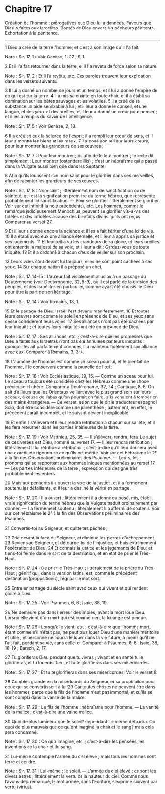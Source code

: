 # Chapitre 17

Création de l’homme ; prérogatives que Dieu lui a données.
Faveurs que Dieu a faites aux Israélites.
Bontés de Dieu envers les pécheurs pénitents.
Exhortation à la pénitence.

***

1 Dieu a créé de la terre l'homme; et c'est à son image qu'il l'a fait.

<span class="bible-note">Note : </span> Sir. 17, 1 : Voir Genèse, 1, 27 ; 5, 1.

2 Et il l'a fait retourner dans la terre, et il l'a revêtu de force selon sa nature.

<span class="bible-note">Note : </span> Sir. 17, 2 : Et il l’a revêtu, etc. Ces paroles trouvent leur explication dans les versets suivants.


3 Il lui a donné un nombre de jours et un temps, et il lui a donné l'empire de ce qui est sur la terre. 4 Il a mis sa crainte en toute chair, et il a établi sa domination sur les bêtes sauvages et les volatiles. 5 Il a créé de sa substance un aide semblable à lui ; et il leur a donné le conseil, et une langue, et des yeux et des oreilles, et il leur a donné un cœur pour penser ; et il les a remplis du savoir de l'intelligence.

<span class="bible-note">Note : </span> Sir. 17, 5 : Voir Genèse, 2, 18.

6 Il a créé en eux la science de l'esprit; il a rempli leur cœur de sens, et il leur a montré les biens et les maux. 7 Il a posé son œil sur leurs cœurs, pour leur montrer les grandeurs de ses œuvres ;

<span class="bible-note">Note : </span> Sir. 17, 7 : Pour leur montrer ; ou afin de le leur montrer ; le texte dit simplement : Leur montrer (ostendere illis) ; c’est un hébraïsme qui a passé dans la Vulgate aussi bien que dans les Septante.

8 Afin qu'ils louassent son nom saint pour le glorifier dans ses merveilles, afin de raconter les grandeurs de ses œuvres.

<span class="bible-note">Note : </span> Sir. 17, 8 : Nom saint ; littéralement nom de sanctification ou de sainteté, qui est la signification première du terme hébreu, que représente probablement ici sanctification. ― Pour se glorifier (littéralement se glorifier. Voir sur cet infinitif la note précédente), etc. Les hommes, comme le remarque judicieusement Ménochius, peuvent se glorifier vis-à-vis des fidèles et des infidèles à cause des bienfaits divins qu’ils ont reçus. Comparer au verset 27.


9 Et il leur a donné encore la science et il les a fait hériter d'une loi de vie. 10 Il a établi avec eux une alliance éternelle, et il leur a appris sa justice et ses jugements. 11 Et leur œil a vu les grandeurs de sa gloire, et leurs oreilles ont entendu la majesté de sa voix, et il leur a dit : Gardez-vous de toute iniquité. 12 Et il a ordonné à chacun d'eux de veiller sur son prochain.


13 Leurs voies sont devant lui toujours, elles ne sont point cachées à ses yeux. 14 Sur chaque nation il a préposé un chef,

<span class="bible-note">Note : </span> Sir. 17, 14-15 : L’auteur fait visiblement allusion à un passage du Deutéronome (voir Deutéronome, 32, 8-9), où il est parlé de la division des peuples, et des Israélites en particulier, comme ayant été choisis de Dieu pour être la part de son héritage.

<span class="bible-note">Note : </span> Sir. 17, 14 : Voir Romains, 13, 1.

15 Et le partage de Dieu, Israël l'est devenu manifestement. 16 Et toutes leurs œuvres sont comme le soleil en présence de Dieu, et ses yeux sans cesse considèrent leurs voies. 17 Ses alliances n'ont pas été cachées par leur iniquité ; et toutes leurs iniquités ont été en présence de Dieu.

<span class="bible-note">Note : </span> Sir. 17, 17 : Ses alliances, etc. ; c’est-à-dire que les promesses que Dieu a faites aux Israélites n’ont pas été annulées par leurs iniquités : quoiqu’il les ait parfaitement connues, il a maintenu fidèlement son alliance avec eux. Comparer à Romains, 3, 3-4.


18 L'aumône de l'homme est comme un sceau pour lui, et le bienfait de l'homme, il le conservera comme la prunelle de l'œil;

<span class="bible-note">Note : </span> Sir. 17, 18 : Voir Ecclésiastique, 29, 15. ― Comme un sceau pour lui. Le sceau a toujours été considéré chez les Hébreux comme une chose précieuse et chère. Comparer à Deutéronome, 32, 34 ; Cantique, 8, 6. On sait d’ailleurs que les Orientaux veillent avec le plus grand soin sur leurs sceaux, à cause de l’abus qu’on pourrait en faire, s’ils venaient à tomber en des mains étrangères. ― Ce verset, selon que le dit le traducteur espagnol Scio, doit être considéré comme une parenthèse ; autrement, en effet, le précédent paraît incomplet, et le suivant devient inexplicable.

19 Et enfin il s'élèvera et il leur rendra rétribution à chacun sur sa tête, et il les fera retourner dans les parties intérieures de la terre.

<span class="bible-note">Note : </span> Sir. 17, 19 : Voir Matthieu, 25, 35. ― Il s’élèvera, rendra, fera. Le sujet de ces verbes est Dieu, nommé au verset 17. ― Il leur rendra rétribution ; littéralement Il lui rétribuera rétribution ; c’est-à-dire qu’il leur donnera avec une exactitude rigoureuse ce qu’ils ont mérité. Voir sur cet hébraïsme le 2° à la fin des Observations préliminaires des Psaumes. ― Leurs, les ; pronoms qui se rapportent aux hommes iniques mentionnées au verset 17. ― Les parties inférieures de la terre ; expression qui désigne très probablement les enfers.

20 Mais aux pénitents il a ouvert la voie de la justice, et il a fermement soutenu les défaillants, et il leur a destiné la vérité en partage.

<span class="bible-note">Note : </span> Sir. 17, 20 : Il a ouvert ; littéralement il a donné ou posé, mis, établi, vraie signification du terme hébreu que la Vulgate traduit ordinairement par donner. ― Il a fermement soutenu ; littéralement Il a affermi de soutenir. Voir sur cet hébraïsme le 2° à la fin des Observations préliminaires des Psaumes.

21 Convertis-toi au Seigneur, et quitte tes péchés ;


22 Prie devant la face du Seigneur, et diminue les pierres d'achoppement. 23 Reviens au Seigneur, et détourne-toi de l'injustice, et hais extrêmement l'exécration de Dieu; 24 Et connais la justice et les jugements de Dieu; et tiens-toi ferme dans le sort de ta destination, et en état de prier le Très-Haut.

<span class="bible-note">Note : </span> Sir. 17, 24 : De prier le Très-Haut ; littéralement de la prière du Très-Haut ; génitif qui, dans la version latine, est, comme le précédent destination (propositionis), régi par le mot sort.

25 Entre en partage du siècle saint avec ceux qui vivent et qui rendent gloire à Dieu.

<span class="bible-note">Note : </span> Sir. 17, 25 : Voir Psaumes, 6, 6 ; Isaïe, 38, 19.

26 Ne demeure pas dans l'erreur des impies, avant la mort loue Dieu. Lorsqu'elle vient d'un mort qui est comme rien, la louange est perdue.

<span class="bible-note">Note : </span> Sir. 17, 26 : Lorsqu’elle vient, etc. ; c’est-à-dire que l’homme mort, étant comme s’il n’était pas, ne peut plus louer Dieu d’une manière méritoire et utile ; et personne ne pourra le louer dans la vie future, à moins qu’il ne l’ait fait, pendant sa vie, dans celle-ci. Comparer à Psaumes, 6, 6 ; Isaïe, 38, 18-19 ; Baruch, 2, 17.

27 Tu glorifieras Dieu pendant que tu vivras ; vivant et en santé tu le glorifieras, et tu loueras Dieu, et tu te glorifieras dans ses miséricordes.

<span class="bible-note">Note : </span> Sir. 17, 27 : Et tu te glorifieras dans ses miséricordes. Voir le verset 8.

28 Combien grande est la miséricorde du Seigneur, et sa propitiation pour ceux qui se convertissent à lui!29 Car toutes choses ne peuvent être dans les hommes, parce que le fils de l'homme n'est pas immortel, et qu'ils se sont complu dans la vanité de la malice.

<span class="bible-note">Note : </span> Sir. 17, 29 : Le fils de l’homme ; hébraïsme pour l’homme. ― La vanité de la malice ; c’est-à-dire une vaine malice.

30 Quoi de plus lumineux que le soleil? cependant lui-même défaudra. Ou quoi de plus mauvais que ce qu'ont imaginé la chair et le sang? mais cela sera condamné.

<span class="bible-note">Note : </span> Sir. 17, 30 : Ce qu’a imaginé, etc. ; c’est-à-dire les pensées, les inventions de la chair et du sang.

31 Lui-même contemple l'armée du ciel élevé ; mais tous les hommes sont terre et cendre.

<span class="bible-note">Note : </span> Sir. 17, 31 : Lui-même ; le soleil. ― L’armée du ciel élevé ; ce sont les divers astres ; littéralement la vertu de la hauteur du ciel. Comme nous l’avons déjà remarqué, le mot armée, dans l’Ecriture, s’exprime souvent par vertu (virtus).

